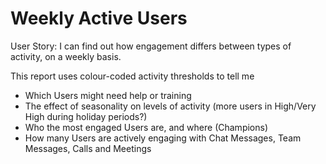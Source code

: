 # Weekly Active Users

User Story: I can find out how engagement differs between types of activity, on a weekly basis. 

This report uses colour-coded activity thresholds to tell me

- Which Users might need help or training 
- The effect of seasonality on levels of activity (more users in High/Very High during holiday periods?)
- Who the most engaged Users are, and where (Champions)
- How many Users are actively engaging with Chat Messages, Team Messages, Calls and Meetings
